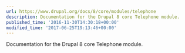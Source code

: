 ```yaml
---
url: https://www.drupal.org/docs/8/core/modules/telephone
description: Documentation for the Drupal 8 core Telephone module.
published_time: '2016-11-30T14:30:18+00:00'
modified_time: '2017-06-25T19:13:46+00:00'
---
```

Documentation for the Drupal 8 core Telephone module.
